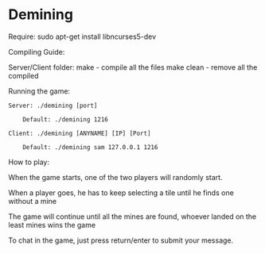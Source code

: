 # Demining

Require: sudo apt-get install libncurses5-dev 

Compiling Guide:

Server/Client folder: make - compile all the files	make clean - remove all the compiled


Running the game:

	Server: ./demining [port]
	
		Default: ./demining 1216
		
	Client: ./demining [ANYNAME] [IP] [Port]
	
		Default: ./demining sam 127.0.0.1 1216



How to play:

When the game starts, one of the two players will randomly start.

When a player goes, he has to keep selecting a tile until he finds one without a mine

The game will continue until all the mines are found, whoever landed on the least mines wins the game


To chat in the game, just press return/enter to submit your message. 
